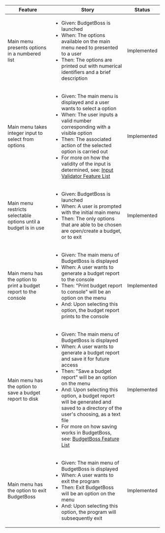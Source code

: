 <table>
	<thead>
		<tr>
		 	<th>Feature</th>
		 	<th>Story</th>
		 	<th>Status</th>
		</tr>
	</thead>
	<tbody>
		<tr>
			<td>Main menu presents options in a numbered list</td>
		  	<td>
		   	<ul>
		      		<li>Given: BudgetBoss is launched</li>
		       		<li>When: The options available on the main menu need to presented to a user</li>
		      		<li>Then: The options are printed out with numerical identifiers and a brief description</li>
		 	</td>
		 	<td>Implemented</td>
		</tr>
		<tr>
			<td>Main menu takes integer input to select from options</td>
		  	<td>
		   	<ul>
		      		<li>Given: The main menu is displayed and a user wants to select a option</li>
		       		<li>When: The user inputs a valid number corresponding with a visible option</li>
		      		<li>Then: The associated action of the selected option is carried out</li>
				<li>For more on how the validity of the input is determined, see: <a href = "BudgetBoss/features/InputValidatorFeatureList.md">Input Validator Feature List</a>
		 	</td>
		 	<td>Implemented</td>
		</tr>
		<tr>
			<td>Main menu restricts selectable options until a budget is in use</td>
		  	<td>
		   	<ul>
		      		<li>Given: BudgetBoss is launched</li>
		       		<li>When: A user is prompted with the initial main menu</li>
		      		<li>Then: The only options that are able to be chosen are open/create a budget, or to exit</li>
		 	</td>
		 	<td>Implemented</td>
		</tr>
		<tr>
			<td>Main menu has the option to print a budget report to the console</td>
		  	<td>
		   	<ul>
		      		<li>Given: The main menu of BudgetBoss is displayed</li>
		       		<li>When: A user wants to generate a budget report to the console</li>
		      		<li>Then: "Print budget report to console" will be an option on the menu</li>
				<li>And: Upon selecting this option, the budget report prints to the console</li>
		 	</td>
		 	<td>Implemented</td>
		</tr>
		<tr>
			<td>Main menu has the option to save a budget report to disk</td>
		  	<td>
		   	<ul>
		      		<li>Given: The main menu of BudgetBoss is displayed</li>
		       		<li>When: A user wants to generate a budget report and save it for future access</li>
		      		<li>Then: "Save a budget report" will be an option on the menu</li>
				<li>And: Upon selecting this option, a budget report will be generated and saved to a directory of the user's choosing, as a text file</li>
				<li>For more on how saving works in BudgetBoss, see: <a href = "BudgetBoss/features/BudgetBossFeatureList.md">BudgetBoss Feature List</a>
		 	</td>
		 	<td>Implemented</td>
		</tr>
		<tr>
			<td>Main menu has the option to exit BudgetBoss</td>
		  	<td>
		   	<ul>
		      		<li>Given: The main menu of BudgetBoss is displayed</li>
		       		<li>When: A user wants to exit the program </li>
		      		<li>Then: Exit BudgetBoss will be an option on the menu</li>
				<li>And: Upon selecting this option, the program will subsequently exit</li>
		 	</td>
		 	<td>Implemented</td>
		</tr>
	</tbody>
	<tfoot>
	</tfoot>
</table>
